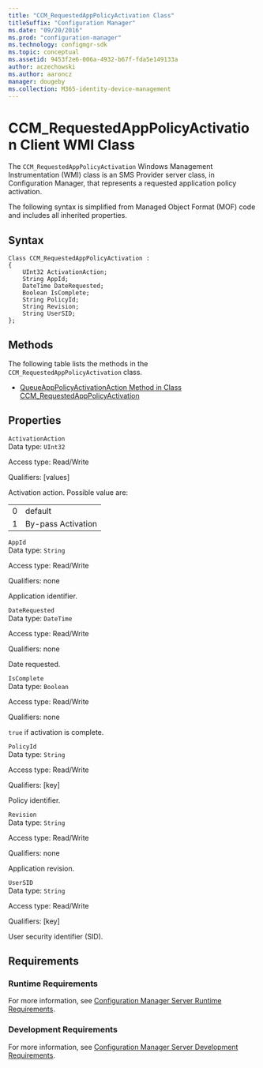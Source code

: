 ```yaml
---
title: "CCM_RequestedAppPolicyActivation Class"
titleSuffix: "Configuration Manager"
ms.date: "09/20/2016"
ms.prod: "configuration-manager"
ms.technology: configmgr-sdk
ms.topic: conceptual
ms.assetid: 9453f2e6-006a-4932-b67f-fda5e149133a
author: aczechowski
ms.author: aaroncz
manager: dougeby
ms.collection: M365-identity-device-management
---
```

# CCM_RequestedAppPolicyActivation Client WMI Class
The `CCM_RequestedAppPolicyActivation` Windows Management Instrumentation (WMI) class is an SMS Provider server class, in Configuration Manager, that represents a requested application policy activation.  

 The following syntax is simplified from Managed Object Format (MOF) code and includes all inherited properties.  

## Syntax  

```  
Class CCM_RequestedAppPolicyActivation :    
{  
    UInt32 ActivationAction;  
    String AppId;  
    DateTime DateRequested;  
    Boolean IsComplete;  
    String PolicyId;  
    String Revision;  
    String UserSID;  
};  
```  

## Methods  
 The following table lists the methods in the `CCM_RequestedAppPolicyActivation` class.  

-   [QueueAppPolicyActivationAction Method in Class CCM_RequestedAppPolicyActivation](../../../../../develop/reference/core/clients/sdk/queueapppolicyactivationaction-method-in-class-ccm_requestedapppolicyactivation.md)  

## Properties  
 `ActivationAction`  
 Data type: `UInt32`  

 Access type: Read/Write  

 Qualifiers: [values]  

 Activation action. Possible value are:  

|||  
|-|-|  
|0|default|  
|1|By-pass Activation|  

 `AppId`  
 Data type: `String`  

 Access type: Read/Write  

 Qualifiers: none  

 Application identifier.    

 `DateRequested`  
 Data type: `DateTime`  

 Access type: Read/Write  

 Qualifiers: none  

 Date requested.    

 `IsComplete`  
 Data type: `Boolean`  

 Access type: Read/Write  

 Qualifiers: none  

 `true` if activation is complete.    

 `PolicyId`  
 Data type: `String`  

 Access type: Read/Write  

 Qualifiers: [key]  

 Policy identifier.    

 `Revision`  
 Data type: `String`  

 Access type: Read/Write  

 Qualifiers: none  

 Application revision.    

 `UserSID`  
 Data type: `String`  

 Access type: Read/Write  

 Qualifiers: [key]  

 User security identifier (SID).    

## Requirements  

### Runtime Requirements  
 For more information, see [Configuration Manager Server Runtime Requirements](../../../../../develop/core/reqs/server-runtime-requirements.md).  

### Development Requirements  
 For more information, see [Configuration Manager Server Development Requirements](../../../../../develop/core/reqs/server-development-requirements.md).  
